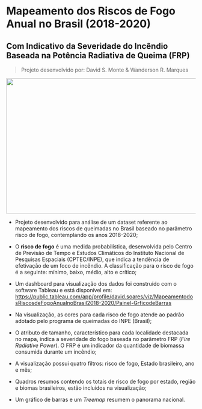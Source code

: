 # Mapeamento dos Riscos de Fogo Anual no Brasil (2018-2020)
## Com Indicativo da Severidade do Incêndio Baseada na Potência Radiativa de Queima (FRP)
> Projeto desenvolvido por: David S. Monte & Wanderson R. Marques

<img src="https://cdn.pixabay.com/photo/2022/08/08/02/35/forest-fire-7371724_960_720.jpg"  width="960" height="360">

* Projeto desenvolvido para análise de um dataset referente ao mapeamento dos riscos de queimadas no Brasil baseado no parâmetro risco de fogo, contemplando os anos 2018-2020;
* O **risco de fogo** é uma medida probabilística, desenvolvida pelo Centro de Previsão de Tempo e Estudos Climáticos do Instituto Nacional de Pesquisas Espaciais (CPTEC/INPE), que indica a tendência de efetivação de um foco de incêndio. A classificação para o risco de fogo é a seguinte: mínimo, baixo, médio, alto e crítico;
* Um dashboard para visualização dos dados foi construído com o software Tableau e está disponível em: 
https://public.tableau.com/app/profile/david.soares/viz/MapeamentodosRiscosdeFogoAnualnoBrasil2018-2020/Painel-GrficodeBarras

* Na visualização, as cores para cada risco de fogo atende ao padrão adotado pelo programa de queimadas do INPE (Brasil);
* O atributo de tamanho, característico para cada localidade destacada no mapa, indica a severidade do fogo baseada no parâmetro FRP (*Fire Radiative Power*). O FRP é um indicador da quantidade de biomassa consumida durante um incêndio; 
* A visualização possui quatro filtros: risco de fogo, Estado brasileiro, ano e mês;
* Quadros resumos contendo os totais de risco de fogo por estado, região e biomas brasileiros, estão incluídos na visualização;
* Um gráfico de barras e um *Treemap* resumem o panorama nacional.
